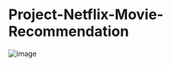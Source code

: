 # Project-Netflix-Movie-Recommendation


![image](https://github.com/jinwenli5658/Project-Netflix-Movie-Recommendation/assets/81390746/608bcbff-fb9d-48d9-bbdb-75a103445346)
